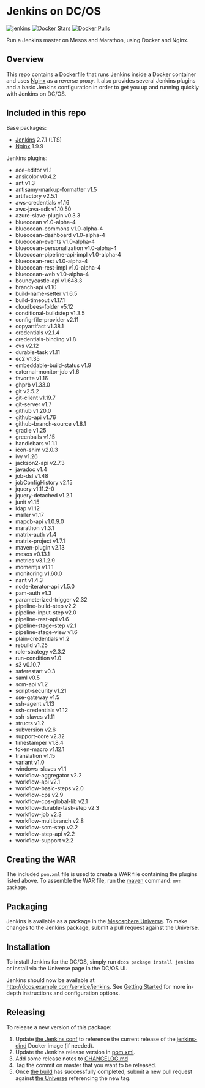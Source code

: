# Jenkins on DC/OS
[![jenkins](http://jenkins.mesosphere.com/service/jenkins/buildStatus/icon?job=public-jenkins-dcos-master)](http://jenkins.mesosphere.com/service/jenkins/job/public-jenkins-dcos-master/)
[![Docker Stars](https://img.shields.io/docker/stars/mesosphere/jenkins.svg)][docker-hub]
[![Docker Pulls](https://img.shields.io/docker/pulls/mesosphere/jenkins.svg)][docker-hub]

Run a Jenkins master on Mesos and Marathon, using Docker and Nginx.

## Overview
This repo contains a [Dockerfile](Dockerfile) that runs Jenkins inside a Docker
container and uses [Nginx][nginx-home] as a reverse proxy. It also provides
several Jenkins plugins and a basic Jenkins configuration in order to get you
up and running quickly with Jenkins on DC/OS.

## Included in this repo
Base packages:
  * [Jenkins][jenkins-home] 2.7.1 (LTS)
  * [Nginx][nginx-home] 1.9.9

Jenkins plugins:
  * ace-editor v1.1
  * ansicolor v0.4.2
  * ant v1.3
  * antisamy-markup-formatter v1.5
  * artifactory v2.5.1
  * aws-credentials v1.16
  * aws-java-sdk v1.10.50
  * azure-slave-plugin v0.3.3
  * blueocean v1.0-alpha-4
  * blueocean-commons v1.0-alpha-4
  * blueocean-dashboard v1.0-alpha-4
  * blueocean-events v1.0-alpha-4
  * blueocean-personalization v1.0-alpha-4
  * blueocean-pipeline-api-impl v1.0-alpha-4
  * blueocean-rest v1.0-alpha-4
  * blueocean-rest-impl v1.0-alpha-4
  * blueocean-web v1.0-alpha-4
  * bouncycastle-api v1.648.3
  * branch-api v1.10
  * build-name-setter v1.6.5
  * build-timeout v1.17.1
  * cloudbees-folder v5.12
  * conditional-buildstep v1.3.5
  * config-file-provider v2.11
  * copyartifact v1.38.1
  * credentials v2.1.4
  * credentials-binding v1.8
  * cvs v2.12
  * durable-task v1.11
  * ec2 v1.35
  * embeddable-build-status v1.9
  * external-monitor-job v1.6
  * favorite v1.16
  * ghprb v1.33.0
  * git v2.5.2
  * git-client v1.19.7
  * git-server v1.7
  * github v1.20.0
  * github-api v1.76
  * github-branch-source v1.8.1
  * gradle v1.25
  * greenballs v1.15
  * handlebars v1.1.1
  * icon-shim v2.0.3
  * ivy v1.26
  * jackson2-api v2.7.3
  * javadoc v1.4
  * job-dsl v1.48
  * jobConfigHistory v2.15
  * jquery v1.11.2-0
  * jquery-detached v1.2.1
  * junit v1.15
  * ldap v1.12
  * mailer v1.17
  * mapdb-api v1.0.9.0
  * marathon v1.3.1
  * matrix-auth v1.4
  * matrix-project v1.7.1
  * maven-plugin v2.13
  * mesos v0.13.1
  * metrics v3.1.2.9
  * momentjs v1.1.1
  * monitoring v1.60.0
  * nant v1.4.3
  * node-iterator-api v1.5.0
  * pam-auth v1.3
  * parameterized-trigger v2.32
  * pipeline-build-step v2.2
  * pipeline-input-step v2.0
  * pipeline-rest-api v1.6
  * pipeline-stage-step v2.1
  * pipeline-stage-view v1.6
  * plain-credentials v1.2
  * rebuild v1.25
  * role-strategy v2.3.2
  * run-condition v1.0
  * s3 v0.10.7
  * saferestart v0.3
  * saml v0.5
  * scm-api v1.2
  * script-security v1.21
  * sse-gateway v1.5
  * ssh-agent v1.13
  * ssh-credentials v1.12
  * ssh-slaves v1.11
  * structs v1.2
  * subversion v2.6
  * support-core v2.32
  * timestamper v1.8.4
  * token-macro v1.12.1
  * translation v1.15
  * variant v1.0
  * windows-slaves v1.1
  * workflow-aggregator v2.2
  * workflow-api v2.1
  * workflow-basic-steps v2.0
  * workflow-cps v2.9
  * workflow-cps-global-lib v2.1
  * workflow-durable-task-step v2.3
  * workflow-job v2.3
  * workflow-multibranch v2.8
  * workflow-scm-step v2.2
  * workflow-step-api v2.2
  * workflow-support v2.2


## Creating the WAR
The included `pom.xml` file is used to create a WAR file containing the plugins
listed above. To assemble the WAR file, run the [maven][apache-maven] command:
`mvn package`.

## Packaging
Jenkins is available as a package in the [Mesosphere Universe][universe].
To make changes to the Jenkins package, submit a pull request against the
Universe.

## Installation

To install Jenkins for the DC/OS, simply run `dcos package install jenkins` or install via the Universe page in the DC/OS UI.

Jenkins should now be available at <http://dcos.example.com/service/jenkins>.
See [Getting Started][getting-started] for more in-depth instructions and
configuration options.

## Releasing
To release a new version of this package:

  1. Update [the Jenkins conf][jenkins-conf] to reference the current release of
  the [jenkins-dind][jenkins-dind] Docker image (if needed).
  2. Update the Jenkins release version in [pom.xml](pom.xml).
  3. Add some release notes to [CHANGELOG.md](CHANGELOG.md)
  4. Tag the commit on master that you want to be released.
  5. Once [the build][jenkins-build] has successfully completed, submit a new
  pull request against [the Universe][universe] referencing the new tag.

[apache-maven]: https://maven.apache.org
[docker-hub]: https://hub.docker.com/r/mesosphere/jenkins
[getting-started]: http://mesosphere.github.io/jenkins-dcos/docs/
[jenkins-conf]: /conf/jenkins/config.xml
[jenkins-dind]: https://github.com/mesosphere/jenkins-dind-agent
[jenkins-home]: https://jenkins-ci.org/
[nginx-home]: http://nginx.org/en/
[jenkins-build]: https://jenkins.mesosphere.com/service/jenkins/job/public-jenkins-dcos-master/
[universe]: https://github.com/mesosphere/universe
